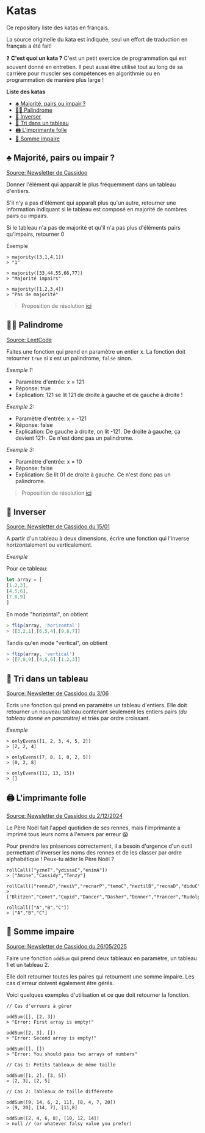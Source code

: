 # Katas

Ce repository liste des katas en français. 

La source originelle du kata est indiquée, seul un effort de traduction en français a été fait!

❓ **C'est quoi un kata ?**
C'est un petit exercice de programmation qui est souvent donné en entretien. Il peut aussi être utilisé tout au long de sa carrière pour muscler ses compétences en algorithmie ou en programmation de manière plus large ! 

**Liste des katas** 
- [♣️ Majorité, pairs ou impair ?](#majorite-pairs-impairs)
- [🤹‍♀️ Palindrome](#palindrome)
- [🔂 Inverser](#inverser)
- [🧮 Tri dans un tableau](#tri)
- [🖨️ L'imprimante folle](#imprimanteFolle)
- [🔢 Somme impaire](#sommeImpaire)

<a id="majorite-pairs-impairs"></a>
## ♣️ Majorité, pairs ou impair ?

[Source: Newsletter de Cassidoo 
](https://cassidoo.co/)

Donner l'élément qui apparaît le plus fréquemment dans un tableau d'entiers.

S'il n'y a pas d'élément qui apparaît plus qu'un autre, retourner une information indiquant si le tableau est composé en majorité de nombres pairs ou impairs. 

Si le tableau n'a pas de majorité et qu'il n'a pas plus d'éléments pairs qu'impairs, retourner 0

Exemple

```
> majority([3,1,4,1])
> "1"

> majority([33,44,55,66,77])
> "Majorité impairs"

> majority([1,2,3,4])
> "Pas de majorité"
```
 
> Proposition de résolution [ici](https://github.com/leiluspocus/katas/blob/main/resolutions/majority.js)


<a id="palindrome"></a>
## 🤹‍♀️ Palindrome

[Source: LeetCode](https://leetcode.com/problems/palindrome-number/) 

Faites une fonction qui prend en paramètre un entier x. La fonction doit retourner `true` si x est un palindrome, `false` sinon.  

_Exemple 1:_

- Paramètre d'entrée: x = 121
- Réponse: true
- Explication: 121 se lit 121 de droite à gauche et de gauche à droite !

_Exemple 2:_

- Paramètre d'entrée: x = -121
- Réponse: false
- Explication: De gauche à droite, on lit -121. De droite à gauche, ça devient 121-. Ce n'est donc pas un palindrome.

_Exemple 3:_

- Paramètre d'entrée: x = 10
- Réponse: false
- Explication: Se lit 01 de droite à gauche. Ce n'est donc pas un palindrome.

> Proposition de résolution [ici](https://github.com/leiluspocus/katas/blob/main/resolutions/palindrome.js)


<a id="inverser"></a>
## 🔂 Inverser

[Source: Newsletter de Cassidoo du 15/01](https://buttondown.email/cassidoo/archive/try-and-fail-but-dont-fail-to-try-john-quincy/)

A partir d'un tableau à deux dimensions,  écrire une fonction qui l'inverse horizontalement ou verticalement.

_Exemple_

Pour ce tableau: 

```js
let array = [
[1,2,3],
[4,5,6],
[7,8,9]
]
```

En mode "horizontal", on obtient 
```js
> flip(array, 'horizontal')
> [[3,2,1],[6,5,4],[9,8,7]]
```

Tandis qu'en mode "vertical", on obtient
```js
> flip(array, 'vertical')
> [[7,8,9],[4,5,6],[1,2,3]]
```

<a id="tri"></a>
## 🧮 Tri dans un tableau 
[Source: Newsletter de Cassidoo du 3/06](https://buttondown.email/cassidoo/archive/the-cure-to-boredom-is-curiosity-there-is-no-cure/)

Ecris une fonction qui prend en paramètre un tableau d'entiers. 
Elle doit retourner un nouveau tableau contenant seulement les entiers pairs _(du tableau donné en paramètre)_ et triés par ordre croissant. 

_Exemple_
```shell
> onlyEvens([1, 2, 3, 4, 5, 2])
> [2, 2, 4]

> onlyEvens([7, 8, 1, 0, 2, 5])
> [0, 2, 8]

> onlyEvens([11, 13, 15])
> []
```


<a id="imprimanteFolle"></a>
## 🖨️ L'imprimante folle
[Source: Newsletter de Cassidoo du 2/12/2024](https://buttondown.com/cassidoo/archive/how-beautiful-it-is-to-get-up-and-go-do-something/)

Le Père Noël fait l'appel quotidien de ses rennes, mais l'imprimante a imprimé tous leurs noms à l'envers par erreur 😱

Pour prendre les présences correctement, il a besoin d'urgence d'un outil permettant d'inverser les noms des rennes et de les classer par ordre alphabétique ! Peux-tu aider le Père Noël ?


```
rollCall(["yzneT","ydissaC","enimA"])
> ["Amine","Cassidy","Tenzy"]

rollCall(["rennuD","nexiV","recnarP","temoC","neztilB","recnaD","diduC","rehsaD","hploduR"])
> ["Blitzen","Comet","Cupid","Dancer","Dasher","Donner","Prancer","Rudolph","Vixen"]

rollCall(["A","B","C"])
> ["A","B","C"]
```

<a id="sommeImpaire"></a>
## 🔢 Somme impaire
[Source: Newsletter de Cassidoo du 26/05/2025](https://buttondown.com/cassidoo/archive/false-expectations-take-away-joy-sandra-bullock/)

Faire une fonction `oddSum` qui prend deux tableaux en paramètre, un tableau 1 et un tableau 2.

Elle doit retourner toutes les paires qui retournent une somme impaire. Les cas d'erreur doivent également être gérés.

Voici quelques exemples d'utilisation et ce que doit retourner la fonction.

```
// Cas d'erreurs à gérer

oddSum([], [2, 3])
> "Error: First array is empty!"

oddSum([2, 3], [])
> "Error: Second array is empty!"

oddSum([], [])
> "Error: You should pass two arrays of numbers"

// Cas 1: Petits tableaux de même taille

oddSum([1, 2], [3, 5]) 
> [2, 3], [2, 5]

// Cas 2: Tableaux de taille différente

oddSum([9, 14, 6, 2, 11], [8, 4, 7, 20]) 
> [9, 20], [14, 7], [11,8]

oddSum([2, 4, 6, 8], [10, 12, 14])
> null // (or whatever falsy value you prefer)
```
